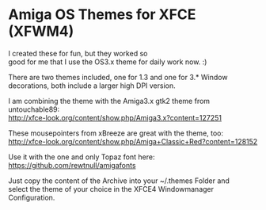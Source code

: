 # Amiga OS Themes for XFCE (XFWM4)

I created these for fun, but they worked so  
good for me that I use the OS3.x theme for daily work now. :)

There are two themes included, one for 1.3 and one for 3.* Window decorations, both include a larger high DPI version.

I am combining the theme with the Amiga3.x gtk2 theme from untouchable89:  
http://xfce-look.org/content/show.php/Amiga3.x?content=127251

These mousepointers from xBreeze are great with the theme, too:  
http://xfce-look.org/content/show.php/Amiga+Classic+Red?content=128152

Use it with the one and only Topaz font here:  
https://github.com/rewtnull/amigafonts

Just copy the content of the Archive into your ~/.themes Folder and  
select the theme of your choice in the XFCE4 Windowmanager Configuration. 
